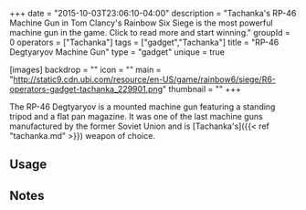 +++
date = "2015-10-03T23:06:10-04:00"
description = "Tachanka's RP-46 Machine Gun in Tom Clancy's Rainbow Six Siege is the most powerful machine gun in the game. Click to read more and start winning."
groupId = 0
operators = ["Tachanka"]
tags = ["gadget","Tachanka"]
title = "RP-46 Degtyaryov Machine Gun"
type = "gadget"
unique = true

[images]
  backdrop = ""
  icon = ""
  main = "http://static9.cdn.ubi.com/resource/en-US/game/rainbow6/siege/R6-operators-gadget-tachanka_229901.png"
  thumbnail = ""
+++

The RP-46 Degtyaryov is a mounted machine gun featuring a standing tripod and a flat pan magazine. It was one of the last machine guns manufactured by the former Soviet Union and is [Tachanka's]({{< ref "tachanka.md" >}}) weapon of choice.<!--more-->

## Usage

## Notes
